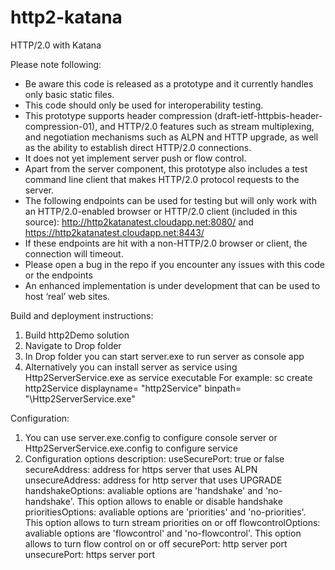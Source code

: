 http2-katana
============

HTTP/2.0 with Katana

Please note following:
* Be aware this code is released as a prototype and it currently handles only basic static files. 
* This code should only be used for interoperability testing.
* This prototype supports header compression (draft-ietf-httpbis-header-compression-01), and HTTP/2.0 features such as stream multiplexing, and negotiation mechanisms such as ALPN and HTTP upgrade, as well as the ability to establish direct HTTP/2.0 connections. 
* It does not yet implement server push or flow control. 
* Apart from the server component, this prototype also includes a test command line client that makes HTTP/2.0 protocol requests to the server.
* The following endpoints can be used for testing but will only work with an HTTP/2.0-enabled browser or HTTP/2.0 client (included in this source):
  http://http2katanatest.cloudapp.net:8080/ and 
  https://http2katanatest.cloudapp.net:8443/
* If these endpoints are hit with a non-HTTP/2.0 browser or client, the connection will timeout. 
* Please open a bug in the repo if you encounter any issues with this code or the endpoints
* An enhanced implementation is under development that can be used to host ‘real’ web sites.


Build and deployment instructions:

1. Build http2Demo solution
2. Navigate to Drop folder
3. In Drop folder you can start server.exe to run server as console app
4. Alternatively you can install server as service using Http2ServerService.exe as service executable
   For example: sc create http2Service displayname= "http2Service" binpath= "<your path>\Http2ServerService.exe"
   
Configuration:
1. You can use server.exe.config to configure console server or Http2ServerService.exe.config to configure service
2. Configuration options description:
	useSecurePort:		true or false
	secureAddress:		address for https server that uses ALPN
	unsecureAddress:	address for http server that uses UPGRADE
	handshakeOptions: 	avaliable options are 'handshake' and 'no-handshake'. This option allows to enable or disable handshake
	prioritiesOptions:	avaliable options are 'priorities' and 'no-priorities'. This option allows to turn stream priorities on or off
	flowcontrolOptions:	avaliable options are 'flowcontrol' and 'no-flowcontrol'. This option allows to turn flow control on or off
	securePort: 		http server port
	unsecurePort:	 	https server port
